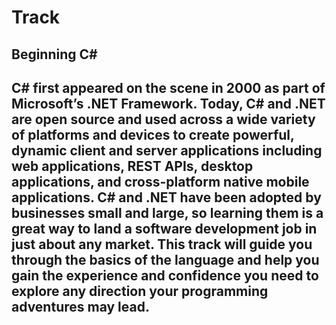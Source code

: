 # Track
## Beginning C#

## C# first appeared on the scene in 2000 as part of Microsoft’s .NET Framework. Today, C# and .NET are open source and used across a wide variety of platforms and devices to create powerful, dynamic client and server applications including web applications, REST APIs, desktop applications, and cross-platform native mobile applications. C# and .NET have been adopted by businesses small and large, so learning them is a great way to land a software development job in just about any market. This track will guide you through the basics of the language and help you gain the experience and confidence you need to explore any direction your programming adventures may lead.

